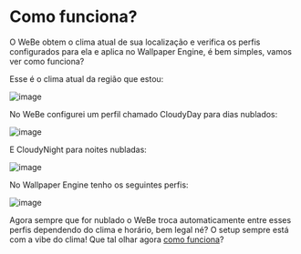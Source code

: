 # Como funciona?


O WeBe obtem o clima atual de sua localização e verifica os perfis configurados para ela e aplica no Wallpaper Engine, é bem simples, vamos ver como funciona?

Esse é o clima atual da região que estou:

![image](https://github.com/user-attachments/assets/fc86c648-4fe5-49be-80c3-1a0035a37aae)

No WeBe configurei um perfil chamado CloudyDay para dias nublados:

![image](https://github.com/user-attachments/assets/259e04ea-a66a-4b67-a260-441f66b5e71f)

E CloudyNight para noites nubladas:

![image](https://github.com/user-attachments/assets/86764b19-2df7-43ea-922c-a36465747eb9)

No Wallpaper Engine tenho os seguintes perfis:

![image](https://github.com/user-attachments/assets/3ad72f10-3c2a-4ad3-9308-8c37ce2e84cc)

Agora sempre que for nublado o WeBe troca automaticamente entre esses perfis dependendo do clima e horário, bem legal né? O setup sempre está com a vibe do clima! Que tal olhar agora [como funciona](https://github.com/PeterVicent/WeBe-WeatherVibe/blob/master/HowSetup.md)?
